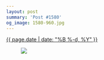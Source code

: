 ```yaml
---
layout: post
summary: 'Post #1580'
og_image: 1580-960.jpg
---
```


<div class="post">
 <time>
  <a href="/1580">
   {{ page.date | date: "%B %-d, %Y" }}
  </a>
 </time>
 <a href="/1580">
  <figure data-taken="1/13/2022">
   <img sizes="(min-width: 700px) 50vw, calc(100vw - 2rem)" src="{{ site.assets_url }}/1580-480.jpg" srcset="{{ site.assets_url }}/1580-240.jpg 240w, {{ site.assets_url }}/1580-480.jpg 480w, {{ site.assets_url }}/1580-720.jpg 720w, {{ site.assets_url }}/1580-960.jpg 960w"/>
  </figure>
 </a>
</div>
